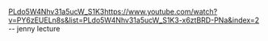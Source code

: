 [PLdo5W4Nhv31a5ucW_S1K3](https://www.youtube.com/watch?v=PY6zEUELn8s&list=PLdo5W4Nhv31a5ucW_S1K3-x6ztBRD-PNa&index=2)https://www.youtube.com/watch?v=PY6zEUELn8s&list=PLdo5W4Nhv31a5ucW_S1K3-x6ztBRD-PNa&index=2 -- jenny lecture
